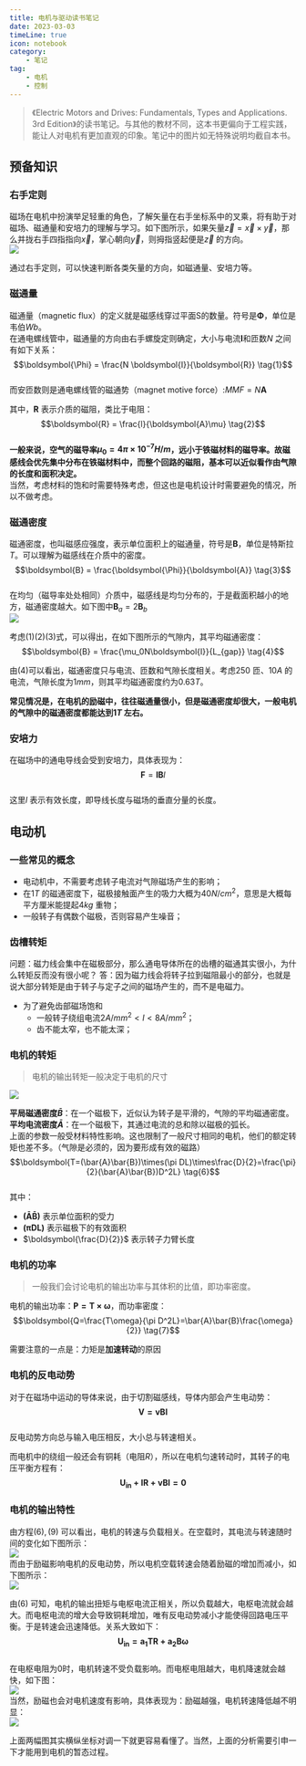 ```yaml
---
title: 电机与驱动读书笔记  
date: 2023-03-03  
timeLine: true
icon: notebook
category:  
    - 笔记  
tag:  
    - 电机  
    - 控制  
---   
```


> 《Electric Motors and Drives: Fundamentals, Types and Applications. 3rd Edition》的读书笔记。与其他的教材不同，这本书更偏向于工程实践，能让人对电机有更加直观的印象。笔记中的图片如无特殊说明均截自本书。

## 预备知识 

### 右手定则
磁场在电机中扮演举足轻重的角色，了解矢量在右手坐标系中的叉乘，将有助于对磁场、磁通量和安培力的理解与学习。如下图所示，如果矢量$\vec{z}=\vec{x}\times\vec{y}$，那么并拢右手四指指向$\vec{x}$，掌心朝向$\vec{y}$，则拇指竖起便是$\vec{z}$ 的方向。   
![](./img/right-hand-rule.svg)

通过右手定则，可以快速判断各类矢量的方向，如磁通量、安培力等。  

### 磁通量  
磁通量（magnetic flux）的定义就是磁感线穿过平面S的数量。符号是$\boldsymbol{\Phi}$，单位是韦伯$Wb$。  
在通电螺线管中，磁通量的方向由右手螺旋定则确定，大小与电流$\boldsymbol{I}$和匝数$N$ 之间有如下关系：  
$$\boldsymbol{\Phi} = \frac{N \boldsymbol{I}}{\boldsymbol{R}} \tag{1}$$  
而安匝数则是通电螺线管的磁通势（magnet motive force）:$MMF=N\boldsymbol{A}$

其中，$\boldsymbol{R}$ 表示介质的磁阻，类比于电阻：  
$$\boldsymbol{R} = \frac{l}{\boldsymbol{A}\mu} \tag{2}$$  
**一般来说，空气的磁导率$\mu_{0}=4\pi\times10^{-7} H/m$，远小于铁磁材料的磁导率。故磁感线会优先集中分布在铁磁材料中，而整个回路的磁阻，基本可以近似看作由气隙的长度和面积决定。**  
当然，考虑材料的饱和时需要特殊考虑，但这也是电机设计时需要避免的情况，所以不做考虑。

### 磁通密度  
磁通密度，也叫磁感应强度，表示单位面积上的磁通量，符号是$\boldsymbol{B}$，单位是特斯拉$T$。可以理解为磁感线在介质中的密度。  
$$\boldsymbol{B} = \frac{\boldsymbol{\Phi}}{\boldsymbol{A}} \tag{3}$$  
在均匀（磁导率处处相同）介质中，磁感线是均匀分布的，于是截面积越小的地方，磁通密度越大。如下图中$\boldsymbol{B}_a = 2\boldsymbol{B}_b$  
![](./img/magnetic-flux-density.png)  

考虑$(1)(2)(3)$式，可以得出，在如下图所示的气隙内，其平均磁通密度：  
$$\boldsymbol{B} = \frac{\mu_0N\boldsymbol{I}}{L_{gap}} \tag{4}$$  

由$(4)$可以看出，磁通密度只与电流、匝数和气隙长度相关。考虑$250$ 匝、$10A$ 的电流，气隙长度为$1mm$，则其平均磁通密度约为$0.63 T$。  

**常见情况是，在电机的励磁中，往往磁通量很小，但是磁通密度却很大，一般电机的气隙中的磁通密度都能达到$1T$ 左右。**  

### 安培力  
在磁场中的通电导线会受到安培力，具体表现为：  
$$\boldsymbol{F} = \boldsymbol{I}\boldsymbol{B}l \tag{5}$$  
这里$l$ 表示有效长度，即导线长度与磁场的垂直分量的长度。

## 电动机    

### 一些常见的概念  
- 电动机中，不需要考虑转子电流对气隙磁场产生的影响；  
- 在$1T$ 的磁通密度下，磁极接触面产生的吸力大概为$40N/cm^2$，意思是大概每平方厘米能提起$4kg$ 重物；    
- 一般转子有偶数个磁极，否则容易产生噪音；  

### 齿槽转矩  

问题：磁力线会集中在磁极部分，那么通电导体所在的齿槽的磁通其实很小，为什么转矩反而没有很小呢？
答：因为磁力线会将转子拉到磁阻最小的部分，也就是说大部分转矩是由于转子与定子之间的磁场产生的，而不是电磁力。  

- 为了避免齿部磁场饱和 
  - 一般转子绕组电流$2A/mm^2<I<8A/mm^2$；  
  - 齿不能太窄，也不能太深；

### 电机的转矩  
> 电机的输出转矩一般决定于电机的尺寸  

![](./img/average_B_A_density.png)  

**平局磁通密度$\bar{B}$**：在一个磁极下，近似认为转子是平滑的，气隙的平均磁通密度。    
**平均电流密度$\bar{A}$**：在一个磁极下，其通过电流的总和除以磁极的弧长。  
上面的参数一般受材料特性影响。这也限制了一般尺寸相同的电机，他们的额定转矩也差不多。（气隙是必须的，因为要形成有效的磁路）  
$$\boldsymbol{T=(\bar{A}\bar{B})\times(\pi DL)\times\frac{D}{2}=\frac{\pi}{2}(\bar{A}\bar{B})D^2L} \tag{6}$$  
其中：  
- $\boldsymbol{(\bar{A}\bar{B})}$ 表示单位面积的受力    
- $\boldsymbol{(\pi DL)}$ 表示磁极下的有效面积  
- $\boldsymbol{\frac{D}{2}}$ 表示转子力臂长度    

### 电机的功率    
> 一般我们会讨论电机的输出功率与其体积的比值，即功率密度。  

电机的输出功率：$\boldsymbol{P=T\times\omega}$，而功率密度：  
$$\boldsymbol{Q=\frac{T\omega}{\pi D^2L}=\bar{A}\bar{B}\frac{\omega}{2}} \tag{7}$$  

需要注意的一点是：力矩是**加速转动**的原因  

### 电机的反电动势  
对于在磁场中运动的导体来说，由于切割磁感线，导体内部会产生电动势：  
$$\boldsymbol{V=vBl} \tag{8}$$    
反电动势方向总与输入电压相反，大小总与转速相关。  

而电机中的绕组一般还会有铜耗（电阻$R$），所以在电机匀速转动时，其转子的电压平衡方程有：  
$$\boldsymbol{U_{in} + IR + vBl = 0} \tag{9}$$  

### 电机的输出特性  
由方程$(6),(9)$ 可以看出，电机的转速与负载相关。在空载时，其电流与转速随时间的变化如下图所示：  
![](./img/current_without_load.png)  
而由于励磁影响电机的反电动势，所以电机空载转速会随着励磁的增加而减小，如下图所示：  
![](./img/speed_in_different_flux.png)  

由$(6)$ 可知，电机的输出扭矩与电枢电流正相关，所以负载越大，电枢电流就会越大。而电枢电流的增大会导致铜耗增加，唯有反电动势减小才能使得回路电压平衡。于是转速会迅速降低。关系大致如下：  
$$\boldsymbol{U_{in}=a_1TR+a_2B\omega} \tag{10}$$  
在电枢电阻为0时，电机转速不受负载影响。而电枢电阻越大，电机降速就会越快，如下图：  
![](./img/speed_torque.png)  
当然，励磁也会对电机速度有影响，具体表现为：励磁越强，电机转速降低越不明显：  
![](./img/speed_torque_in_different_flux.png)  

上面两幅图其实横纵坐标对调一下就更容易看懂了。当然，上面的分析需要引申一下才能用到电机的暂态过程。